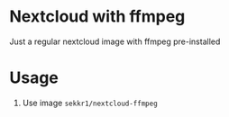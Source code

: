# Nextcloud with ffmpeg

Just a regular nextcloud image with ffmpeg pre-installed

# Usage

1. Use image `sekkr1/nextcloud-ffmpeg`

